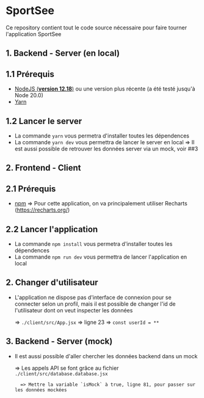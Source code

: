 # SportSee

Ce repository contient tout le code source nécessaire pour faire tourner l'application SportSee

## 1. Backend - Server (en local)

## 1.1 Prérequis

- [NodeJS (**version 12.18**)](https://nodejs.org/en/) ou une version plus récente (a été testé jusqu'à Node 20.0)
- [Yarn](https://yarnpkg.com/)

## 1.2 Lancer le server

- La commande `yarn` vous permetra d'installer toutes les dépendences
- La commande `yarn dev` vous permettra de lancer le server en local
  => Il est aussi possible de retrouver les données server via un mock, voir ##3

## 2. Frontend - Client

## 2.1 Prérequis

- [npm](https://www.npmjs.com/)
  => Pour cette application, on va principalement utiliser Recharts (https://recharts.org/)

## 2.2 Lancer l'application

- La commande `npm install` vous permetra d'installer toutes les dépendences
- La commande `npm run dev` vous permettra de lancer l'application en local

## 2. Changer d'utilisateur

- L'application ne dispose pas d'interface de connexion pour se connecter selon un profil, mais il est possible de changer l'id de l'utilisateur dont on veut inspecter les données

  => `./client/src/App.jsx` => ligne 23 => `const userId = **`

## 3. Backend - Server (mock)

- Il est aussi possible d'aller chercher les données backend dans un mock

  => Les appels API se font grâce au fichier `./client/src/database.database.jsx`

        => Mettre la variable `isMock` à true, ligne 81, pour passer sur les données mockées
